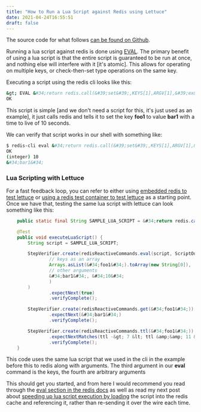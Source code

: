 ```yaml
---
title: "How to Run a Lua Script against Redis using Lettuce"
date: 2021-04-24T16:55:51
draft: false
---
```


The source code for what follows [can be found on Github](https://github.com/nfisher23/reactive-programming-webflux).

Running a lua script against redis is done using [EVAL](https://redis.io/commands/eval). The primary benefit of using a lua script is that the entire script is guaranteed to be run at once, and nothing else will interfere with it \[it&#39;s atomic\]. This allows for operating on multiple keys, or check-then-set type operations on the same key.

Executing a script using the redis cli looks like this:

```bash
&gt; EVAL &#34;return redis.call(&#39;set&#39;,KEYS[1],ARGV[1],&#39;ex&#39;,ARGV[2])&#34; 1 foo1 bar1 10
OK

```

This script is simple \[and we don&#39;t need a script for this, it&#39;s just used as an example\], it just calls redis and tells it to set the key **foo1** to value **bar1** with a time to live of 10 seconds.

We can verify that script works in our shell with something like:

```bash
$ redis-cli eval &#34;return redis.call(&#39;set&#39;,KEYS[1],ARGV[1],&#39;ex&#39;,ARGV[2])&#34; 1 foo1 bar1 10; redis-cli ttl foo1; redis-cli get foo1
OK
(integer) 10
&#34;bar1&#34;

```

### Lua Scripting with Lettuce

For a fast feedback loop, you can refer to either using [embedded redis to test lettuce](https://nickolasfisher.com/blog/How-to-use-Embedded-Redis-to-Test-a-Lettuce-Client-in-Spring-Boot-Webflux) or [using a redis test container to test lettuce](https://nickolasfisher.com/blog/How-to-use-a-Redis-Test-Container-with-LettuceSpring-Boot-Webflux) as a starting point. Once we have that, testing the same lua script with lettuce can look something like this:

```java
    public static final String SAMPLE_LUA_SCRIPT = &#34;return redis.call(&#39;set&#39;,KEYS[1],ARGV[1],&#39;ex&#39;,ARGV[2])&#34;;

    @Test
    public void executeLuaScript() {
        String script = SAMPLE_LUA_SCRIPT;

        StepVerifier.create(redisReactiveCommands.eval(script, ScriptOutputType.BOOLEAN,
                // keys as an array
                Arrays.asList(&#34;foo1&#34;).toArray(new String[0]),
                // other arguments
                &#34;bar1&#34;, &#34;10&#34;
                )
        )
                .expectNext(true)
                .verifyComplete();

        StepVerifier.create(redisReactiveCommands.get(&#34;foo1&#34;))
                .expectNext(&#34;bar1&#34;)
                .verifyComplete();

        StepVerifier.create(redisReactiveCommands.ttl(&#34;foo1&#34;))
                .expectNextMatches(ttl -&gt; 7 &lt; ttl &amp;&amp; 11 &gt; ttl)
                .verifyComplete();
    }

```

This code uses the same lua script that we used in the cli in the example before this to redis along with arguments. The third argument in our **eval** command is the keys, the fourth are arbitrary arguments

This should get you started, and from here I would recommend you read through the [eval section in the redis docs](https://redis.io/commands/eval) as well as read my next post about [speeding up lua script execution by loading](https://nickolasfisher.com/blog/Pre-Loading-a-Lua-Script-into-Redis-With-Lettuce) the script into the redis cache and referencing it, rather than re-sending it over the wire each time.
